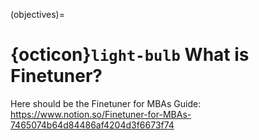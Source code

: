 (objectives)=
# {octicon}`light-bulb` What is Finetuner?

Here should be the Finetuner for MBAs Guide:
https://www.notion.so/Finetuner-for-MBAs-7465074b64d84486af4204d3f6673f74